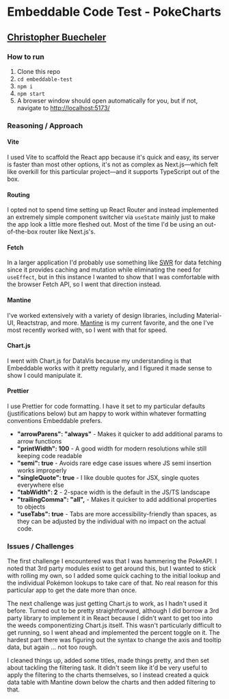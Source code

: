 # Embeddable Code Test - PokeCharts

## [Christopher Buecheler](https://closebrace.com)

### How to run

1. Clone this repo
2. `cd embeddable-test`
3. `npm i`
4. `npm start`
5. A browser window should open automatically for you, but if not, navigate to [http://localhost:5173/](http://localhost:5173/)

### Reasoning / Approach

#### Vite

I used Vite to scaffold the React app because it's quick and easy, its server is faster than most other options, it's not as complex as Next.js&mdash;which felt like overkill for this particular project&mdash;and it supports TypeScript out of the box.

#### Routing

I opted not to spend time setting up React Router and instead implemented an extremely simple component switcher via `useState` mainly just to make the app look a little more fleshed out. Most of the time I'd be using an out-of-the-box router like Next.js's.

#### Fetch

In a larger application I'd probably use something like [SWR](https://swr.vercel.app/) for data fetching since it provides caching and mutation while eliminating the need for `useEffect`, but in this instance I wanted to show that I was comfortable with the browser Fetch API, so I went that direction instead.

#### Mantine

I've worked extensively with a variety of design libraries, including Material-UI, Reactstrap, and more. [Mantine](https://mantine.dev/) is my current favorite, and the one I've most recently worked with, so I went with that for speed.

#### Chart.js

I went with Chart.js for DataVis because my understanding is that Embeddable works with it pretty regularly, and I figured it made sense to show I could manipulate it.

#### Prettier

I use Prettier for code formatting. I have it set to my particular defaults (justifications below) but am happy to work within whatever formatting conventions Embeddable prefers.

- **"arrowParens": "always"** - Makes it quicker to add additional params to arrow functions
- **"printWidth": 100** - A good width for modern resolutions while still keeping code readable
- **"semi": true** - Avoids rare edge case issues where JS semi insertion works improperly
- **"singleQuote": true** - I like double quotes for JSX, single quotes everywhere else
- **"tabWidth": 2** - 2-space width is the default in the JS/TS landscape
- **"trailingComma": "all",** - Makes it quicker to add additional properties to objects
- **"useTabs": true** - Tabs are more accessibility-friendly than spaces, as they can be adjusted by the individual with no impact on the actual code.

### Issues / Challenges

The first challenge I encountered was that I was hammering the PokeAPI. I noted that 3rd party modules exist to get around this, but I wanted to stick with rolling my own, so I added some quick caching to the initial lookup and the individual Pokémon lookups to take care of that. No real reason for this particular app to get the date more than once.

The next challenge was just getting Chart.js to work, as I hadn't used it before. Turned out to be pretty straightforward, although I did borrow a 3rd party library to implement it in React because I didn't want to get too into the weeds componentizing Chart.js itself. This wasn't particularly difficult to get running, so I went ahead and implemented the percent toggle on it. The hardest part there was figuring out the syntax to change the axis and tooltip data, but again &hellip; not too rough.

I cleaned things up, added some titles, made things pretty, and then set about tackling the filtering task. It didn't seem like it'd be very useful to apply the filtering to the charts themselves, so I instead created a quick data table with Mantine down below the charts and then added filtering to that.
